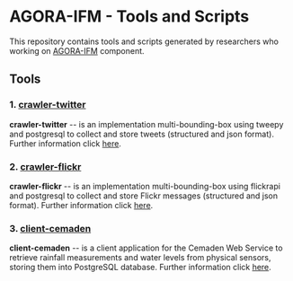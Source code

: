 # AGORA-IFM - Tools and Scripts

This repository contains tools and scripts generated by researchers who working on [AGORA-IFM](http://www.agora.icmc.usp.br/site/components/) component.

## Tools


### 1. [crawler-twitter](https://github.com/sidgleyandrade/crawler-twitter)

**crawler-twitter** -- is an implementation multi-bounding-box using tweepy and postgresql to collect and store tweets (structured and json format). Further information click [here](https://github.com/sidgleyandrade/crawler-twitter).

### 2. [crawler-flickr](https://github.com/sidgleyandrade/crawler-flickr)

**crawler-flickr** -- is an implementation multi-bounding-box using flickrapi and postgresql to collect and store Flickr messages (structured and json format). Further information click [here](https://github.com/sidgleyandrade/crawler-flickr).


### 3. [client-cemaden](https://github.com/sidgleyandrade/client-cemaden)

**client-cemaden** -- is a client application for the Cemaden Web Service to retrieve rainfall measurements and water levels from physical sensors, storing them into PostgreSQL database. Further information click [here](https://github.com/sidgleyandrade/client-cemaden).
